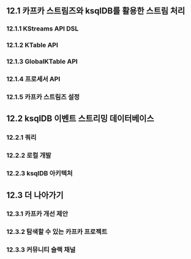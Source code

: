 ## 12.1 카프카 스트림즈와 ksqlDB를 활용한 스트림 처리

### 12.1.1 KStreams API DSL

### 12.1.2 KTable API

### 12.1.3 GlobalKTable API

### 12.1.4 프로세서 API

### 12.1.5 카프카 스트림즈 설정

## 12.2 ksqlDB 이벤트 스트리밍 데이터베이스

### 12.2.1 쿼리

### 12.2.2 로컬 개발

### 12.2.3 ksqlDB 아키텍처

## 12.3 더 나아가기

### 12.3.1 카프카 개선 제안

### 12.3.2 탐색할 수 있는 카프카 프로젝트

### 12.3.3 커뮤니티 슬랙 채널
